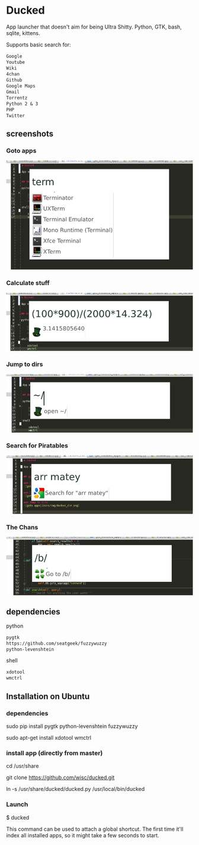 # Ducked

App launcher that doesn't aim for being Ultra Shitty. Python, GTK, bash, sqlite, kittens.

Supports basic search for:

    Google
    Youtube
    Wiki
    4chan
    Github
    Google Maps
    Gmail
    Torrentz
    Python 2 & 3
    PHP
    Twitter

## screenshots

### Goto apps
![goto apps](docs/img/ducked_term.png)

### Calculate stuff
![goto apps](docs/img/ducked_calc.png)

### Jump to dirs
![goto apps](docs/img/ducked_dir.png)

### Search for Piratables
![goto apps](docs/img/ducked_search.png)

### The Chans
![goto apps](docs/img/ducked_chans.png)


## dependencies

python

    pygtk
    https://github.com/seatgeek/fuzzywuzzy
    python-levenshtein

shell

    xdotool
    wmctrl
    
    
## Installation on Ubuntu

### dependencies
sudo pip install pygtk python-levenshtein fuzzywuzzy

sudo apt-get install xdotool wmctrl

### install app (directly from master)
cd /usr/share

git clone https://github.com/wisc/ducked.git

ln -s /usr/share/ducked/ducked.py /usr/local/bin/ducked

### Launch

$ ducked

This command can be used to attach a global shortcut. The first time it'll index all installed apps, so it might take
 a few seconds to start.